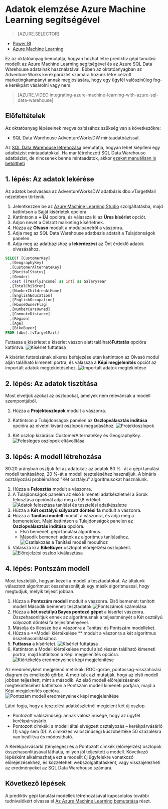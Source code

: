 <properties
   pageTitle="Adatok elemzése Azure Machine Learning segítségével | Microsoft Azure"
   description="Oktatóanyag az Azure Machine Learning Azure SQL Data Warehouse adattárházzal történő, megoldások fejlesztésére irányuló használatához."
   services="sql-data-warehouse"
   documentationCenter="NA"
   authors="shivaniguptamsft"
   manager="barbkess"
   editor=""/>

<tags
   ms.service="sql-data-warehouse"
   ms.devlang="NA"
   ms.topic="get-started-article"
   ms.tgt_pltfrm="NA"
   ms.workload="data-services"
   ms.date="05/18/2016"
   ms.author="shigu;barbkess;sonyama"/>

# Adatok elemzése Azure Machine Learning segítségével

> [AZURE.SELECTOR]
- [Power BI][]
- [Azure Machine Learning][]

Ez az oktatóanyag bemutatja, hogyan hozhat létre prediktív gépi tanulási modellt az Azure Machine Learning segítségével és az Azure SQL Data Warehouse adatainak használatával.  Ebben az oktatóanyagban az Adventure Works kerékpárüzlet számára hozunk létre célzott marketingkampányt annak megjóslására, hogy egy ügyfél valószínűleg fog-e kerékpárt vásárolni vagy nem.

> [AZURE.VIDEO integrating-azure-machine-learning-with-azure-sql-data-warehouse]

## Előfeltételek
Az oktatóanyag lépéseinek megvalósításához szükség van a következőkre:

- SQL Data Warehouse AdventureWorksDW mintaadatbázissal.

Az [SQL Data Warehouse létrehozása][] bemutatja, hogyan lehet kiépíteni egy adatbázist mintaadatokkal. Ha már létrehozott SQL Data Warehouse adatbázist, de nincsenek benne mintaadatok, akkor [ezeket manuálisan is betöltheti ][]


## 1. lépés: Az adatok lekérése
Az adatok beolvasása az AdventureWorksDW adatbázis dbo.vTargetMail nézetében történik.

1. Jelentkezzen be az [Azure Machine Learning Studio][] szolgáltatásba, majd kattintson a Saját kísérletek opcióra.
2. Kattintson a **+ ÚJ** opcióra, és válassza ki az **Üres kísérlet** opciót.
3. Adjon nevet a Célzott marketing kísérletnek.
4. Húzza az **Olvasó** modult a modulpanelről a vászonra.
5. Adja meg az SQL Data Warehouse adatbázis adatait a Tulajdonságok panelen.
6. Adja meg az adatbázishoz a **lekérdezést** az Önt érdeklő adatok olvasásához.

```sql
SELECT [CustomerKey]
  ,[GeographyKey]
  ,[CustomerAlternateKey]
  ,[MaritalStatus]
  ,[Gender]
  ,cast ([YearlyIncome] as int) as SalaryYear
  ,[TotalChildren]
  ,[NumberChildrenAtHome]
  ,[EnglishEducation]
  ,[EnglishOccupation]
  ,[HouseOwnerFlag]
  ,[NumberCarsOwned]
  ,[CommuteDistance]
  ,[Region]
  ,[Age]
  ,[BikeBuyer]
FROM [dbo].[vTargetMail]
```

Futtassa a kísérletet a kísérlet vászon alatt található**Futtatás** opcióra kattintva.
![Kísérlet futtatása][1]


A kísérlet futtatásának sikeres befejezése után kattintson az Olvasó modul alján található kimeneti portra, és válassza a **Képi megjelenítés** opciót az importált adatok megtekintéséhez.
![Importált adatok megtekintése][3]


## 2. lépés: Az adatok tisztítása
Most elvetjük azokat az oszlopokat, amelyek nem relevánsak a modell szempontjából.

1. Húzza a **Projektoszlopok** modult a vászonra.
2. Kattintson a Tulajdonságok panelen az **Oszlopválasztás indítása** opcióra az elvetni kívánt oszlopok megadásához.
![Projektoszlopok][4]

3. Két oszlop kizárása: CustomerAlternateKey és GeographyKey.
![Felesleges oszlopok eltávolítása][5]


## 3. lépés: A modell létrehozása
80:20 arányban osztjuk fel az adatokat: az adatok 80 % -át a gépi tanulási modell tanításához, 20 %-át a modell teszteléséhez használjuk. A bináris osztályozási problémához "Két osztályú" algoritmusokat használunk.

1. Húzza a **Felosztás** modult a vászonra.
2. A Tulajdonságok panelen az első kimeneti adatkészletnél a Sorok felosztása opciónál adja meg a 0,8 értéket.
![Adatok felosztása tanítási és tesztelési adatkészletre][6]
3. Húzza a **Két osztályú súlyozott döntési fa** modult a vászonra.
4. Húzza a **Tanítási modell** modult a vászonra, és adja meg a bemeneteket. Majd kattintson a Tulajdonságok panelen az **Oszlopválasztás indítása** opcióra.
      - Első bemenet: gépi tanulási algoritmus.
      - Második bemenet: adatok az algoritmus tanításához.
![Csatlakozás a Tanítási modell modulhoz][7]
5. Válassza ki a **BikeBuyer** oszlopot előrejelzési oszlopként.
![Előrejelzési oszlop kiválasztása][8]


## 4. lépés: Pontszám modell
Most teszteljük, hogyan kezeli a modell a tesztadatokat. Az általunk választott algoritmust összehasonlítjuk egy másik algoritmussal, hogy megtudjuk, melyik teljesít jobban.

1. Húzza a **Pontszám modell** modult a vászonra.
    Első bemenet: tanított modell Második bemenet: tesztadatok ![Pontszámok számolása][9]
2. Húzza a **két osztályú Bayes pontozó gépet** a kísérlet vászonra. Összehasonlítjuk ennek az algoritmusnak a teljesítményét a Két osztályú súlyozott döntési fa teljesítményével.
3. Másolja és illessze be a vászonra a Tanítási és Pontszám modelleket.
4. Húzza a **Modell kiértékelése ** modult a vászonra a két algoritmus összehasonlításához.
5. **Futtassa** a kísérletet.
![Kísérlet futtatása][10]
6. Kattintson a Modell kiértékelése modul alsó részén található kimeneti portra, majd kattintson a Képi megjelenítés opcióra.
![Kiértékelés eredményeinek képi megjelenítése][11]

Az eredményként megjelenő metrikák: ROC-görbe, pontosság-visszahívási diagram és emelkedő görbe.  A metrikák azt mutatják, hogy az első modell jobban teljesített, mint a második. Az első modell előrejelzésének megtekintéséhez kattintson a Pontszám modell kimeneti portjára, majd a Képi megjelenítés opcióra.
![Pontszám modell eredményeinek képi megjelenítése][12]

Látni fogja, hogy a tesztelési adatkészletnél megjelent két új oszlop.

- Pontozott valószínűség: annak valószínűsége, hogy az ügyfél kerékpárvásárló.
- Pontozott címkék: a modell által elvégzett osztályozás – kerékpárvásárló (1) vagy sem (0). A címkézés valószínűségi küszöbértéke 50 százalékra van beállítva és módosítható.

A Kerékpárvásárló (tényleges) és a Pontozott címkék (előrejelzés) oszlopok összehasonlításával láthatja, milyen jól teljesített a modell. Következő lépésként alkalmazhatja ezt a modellt új ügyfelekre vonatkozó előrejelzésekhez, és közzéteheti webszolgáltatásként, vagy visszajelezheti az eredményeket az SQL Data Warehouse számára.

## Következő lépések

A prediktív gépi tanulási modellek létrehozásával kapcsolatos további tudnivalókért olvassa el [Az Azure Machine Learning bemutatása][] részt.

<!--Image references-->
[1]:./media/sql-data-warehouse-get-started-analyze-with-azure-machine-learning/img1_reader.png
[2]:./media/sql-data-warehouse-get-started-analyze-with-azure-machine-learning/img2_visualize.png
[3]:./media/sql-data-warehouse-get-started-analyze-with-azure-machine-learning/img3_readerdata.png
[4]:./media/sql-data-warehouse-get-started-analyze-with-azure-machine-learning/img4_projectcolumns.png
[5]:./media/sql-data-warehouse-get-started-analyze-with-azure-machine-learning/img5_columnselector.png
[6]:./media/sql-data-warehouse-get-started-analyze-with-azure-machine-learning/img6_split.png
[7]:./media/sql-data-warehouse-get-started-analyze-with-azure-machine-learning/img7_train.png
[8]:./media/sql-data-warehouse-get-started-analyze-with-azure-machine-learning/img8_traincolumnselector.png
[9]:./media/sql-data-warehouse-get-started-analyze-with-azure-machine-learning/img9_score.png
[10]:./media/sql-data-warehouse-get-started-analyze-with-azure-machine-learning/img10_evaluate.png
[11]:./media/sql-data-warehouse-get-started-analyze-with-azure-machine-learning/img11_evalresults.png
[12]:./media/sql-data-warehouse-get-started-analyze-with-azure-machine-learning/img12_scoreresults.png


<!--Article references-->
[Azure Machine Learning Studio]:https://studio.azureml.net/
[Az Azure Machine Learning bemutatása]:https://azure.microsoft.com/documentation/articles/machine-learning-what-is-machine-learning/
[ezeket manuálisan is betöltheti ]: sql-data-warehouse-get-started-manually-load-samples.md
[SQL Data Warehouse létrehozása]: sql-data-warehouse-get-started-provision.md
[Power BI]: ./sql-data-warehouse-get-started-visualize-with-power-bi.md
[Azure Machine Learning]: ./sql-data-warehouse-get-started-analyze-with-azure-machine-learning.md



<!--HONumber=Jun16_HO2-->


